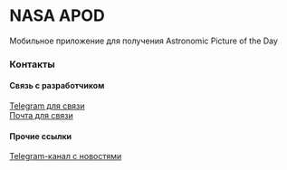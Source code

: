 ﻿# NASA APOD

Мобильное приложение для получения Astronomic Picture of the Day

### Контакты

#### Связь с разработчиком

[Telegram для связи](https://t.me/diquoks)\
[Почта для связи](mailto:diquoks@yandex.ru)

#### Прочие ссылки

[Telegram-канал с новостями](https://t.me/diquoks_channel)
